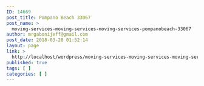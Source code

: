 ```yaml
---
ID: 14669
post_title: Pompano Beach 33067
post_name: >
  moving-services-moving-services-moving-services-pompanobeach-33067
author: mrgabonijeff@gmail.com
post_date: 2018-03-28 01:52:14
layout: page
link: >
  http://localhost/wordpress/moving-services-moving-services-moving-services-pompanobeach-33067/
published: true
tags: [ ]
categories: [ ]
---
```

